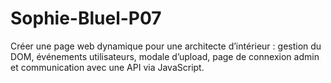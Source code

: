 # Sophie-Bluel-P07
Créer une page web dynamique pour une architecte d’intérieur : gestion du DOM, événements utilisateurs, modale d’upload, page de connexion admin et communication avec une API via JavaScript.
